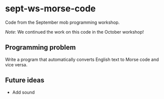 # sept-ws-morse-code

Code from the September mob programming workshop.

_Note_: We continued the work on this code in the October workshop!

## Programming problem

Write a program that automatically converts English text to Morse code and vice versa.

## Future ideas

- Add sound

